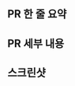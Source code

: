 ## PR 한 줄 요약

<!-- PR을 한줄로 요약해주세요. -->
<!-- 이슈번호 기재 -->

## PR 세부 내용

<!-- 수정/추가한 내용을 적어주세요. -->

## 스크린샷

<!-- 사진 첨부해주세요. (선택) -->
